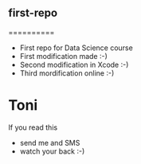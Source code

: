 ## first-repo
==========

* First repo for Data Science course
* First modification made :-)
* Second modification in Xcode :-)
* Third mordification online :-)

# Toni
If you read this
* send me and SMS
* watch your back :-)
